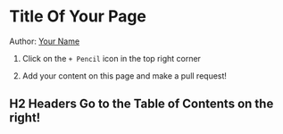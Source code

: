# Title Of Your Page

Author: [Your Name](https://via.placeholder.com/600x400 )

1. Click on the `+ Pencil` icon in the top right corner

2. Add your content on this page and make a pull request!

## H2 Headers Go to the Table of Contents on the right!